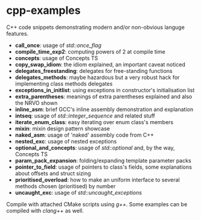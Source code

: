 # cpp-examples
C++ code snippets demonstrating modern and/or non-obvious languge features.

* **call_once**: usage of *std::once_flag*
* **compile_time_exp2**: computing powers of 2 at compile time
* **concepts**: usage of Concepts TS
* **copy_swap_idiom**: the idiom explained, an important caveat noticed
* **delegates_freestanding**: delegates for free-standing functions
* **delegates_methods**: maybe hazardous but a very robust hack for implementing class methods delegates
* **exceptions_in_initlist**: using exceptions in constructor's initialisation list
* **extra_parentheses**: meanings of extra parentheses explained and also the NRVO shown
* **inline_asm**: brief GCC's inline assembly demonstration and explanation
* **intseq**: usage of *std::integer_sequence* and related stuff
* **iterate_enum_class**: easy iterating over enum class's members
* **mixin**: mixin design pattern showcase
* **naked_asm**: usage of 'naked' assembly code from C++
* **nested_exc**: usage of nested exceptions
* **optional_and_concepts**: usage of *std::optional* and, by the way, Concepts TS
* **param_pack_expansion**: folding/expanding template parameter packs
* **pointer_to_field**: usage of pointers to class's fields, some explanations about offsets and struct sizing
* **prioritised_overload**: how to make an uniform interface to several methods chosen (prioritised) by number
* **uncaught_exc**: usage of *std::uncaught_exceptions*

Compile with attached CMake scripts using *g++*. Some examples can be compiled with *clang++* as well.
